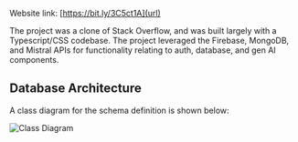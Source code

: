 Website link: [https://bit.ly/3C5ct1A](url)

The project was a clone of Stack Overflow, and was built largely with a Typescript/CSS codebase. The project leveraged the Firebase, MongoDB, and Mistral APIs for functionality relating to auth, database, and gen AI components. 


## Database Architecture
A class diagram for the schema definition is shown below:

![Class Diagram](class-diagram.png)
